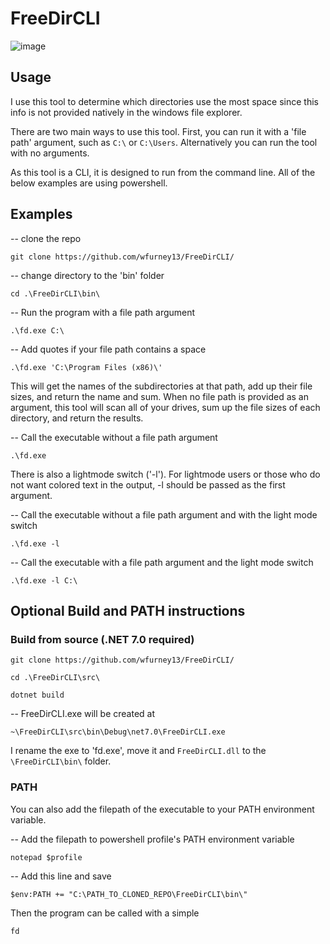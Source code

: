 <h1>FreeDirCLI</h1>

![image](https://i.ibb.co/k0RM9f3/Screenshot-2024-01-07-152010.png)

<h2>Usage</h2>

I use this tool to determine which directories use the most space since this info is not provided natively in the windows file explorer.

There are two main ways to use this tool. First, you can run it with a 'file path' argument, such as `C:\` or `C:\Users`. Alternatively you can run the tool with no arguments.

As this tool is a CLI, it is designed to run from the command line. All of the below examples are using powershell.

<h2>Examples</h2>

-- clone the repo

`git clone https://github.com/wfurney13/FreeDirCLI/`

-- change directory to the 'bin' folder

`cd .\FreeDirCLI\bin\`

-- Run the program with a file path argument

`.\fd.exe C:\`

-- Add quotes if your file path contains a space

`.\fd.exe 'C:\Program Files (x86)\'`

This will get the names of the subdirectories at that path, add up their file sizes, and return the name and sum. When no file path is provided as an argument, this tool will scan all of your drives, sum up the file sizes of each directory, and return the results.

-- Call the executable without a file path argument

`.\fd.exe`

There is also a lightmode switch ('-l'). For lightmode users or those who do not want colored text in the output, -l should be passed as the first argument.

-- Call the executable without a file path argument and with the light mode switch

`.\fd.exe -l`

-- Call the executable with a file path argument and the light mode switch

`.\fd.exe -l C:\`

<h2>Optional Build and PATH instructions</h2>

<h3>Build from source (.NET 7.0 required)</h3>

`git clone https://github.com/wfurney13/FreeDirCLI/`

`cd .\FreeDirCLI\src\`

`dotnet build`

-- FreeDirCLI.exe will be created at 

`~\FreeDirCLI\src\bin\Debug\net7.0\FreeDirCLI.exe`

I rename the exe to 'fd.exe', move it and `FreeDirCLI.dll` to the `\FreeDirCLI\bin\` folder.

<h3>PATH</h3>

You can also add the filepath of the executable to your PATH environment variable.

-- Add the filepath to powershell profile's PATH environment variable

`notepad $profile`

-- Add this line and save

`$env:PATH += "C:\PATH_TO_CLONED_REPO\FreeDirCLI\bin\"`

Then the program can be called with a simple

`fd`